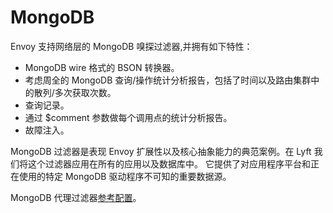 # MongoDB

Envoy 支持网络层的 MongoDB 嗅探过滤器,并拥有如下特性：

- MongoDB wire 格式的 BSON 转换器。
- 考虑周全的 MongoDB 查询/操作统计分析报告，包括了时间以及路由集群中的散列/多次获取次数。
- 查询记录。
- 通过 $comment 参数做每个调用点的统计分析报告。
- 故障注入。

MongoDB 过滤器是表现 Envoy 扩展性以及核心抽象能力的典范案例。在 Lyft 我们将这个过滤器应用在所有的应用以及数据库中。
它提供了对应用程序平台和正在使用的特定 MongoDB 驱动程序不可知的重要数据源。

MongoDB 代理过滤器[参考配置](../../configuration/network_filters/mongo_proxy_filter。md#config-network-filters-mongo-proxy)。